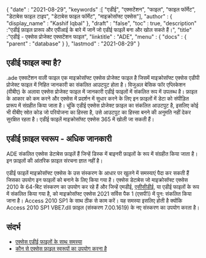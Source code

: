 {
  "date" : "2021-08-29",
  "keywords" :[ "एडीई", "एक्सटेंशन", "फाइल", "फाइल फॉर्मेट", "डेटाबेस फाइल टाइप", "डेटाबेस फाइल फॉर्मेट", "माइक्रोसॉफ्ट एक्सेस"],
  "author" : {
    "display_name" : "Kashif Iqbal"
},
  "draft" : "false",
  "toc" : true,
  "description" :"एडीई फ़ाइल प्रारूप और एपीआई के बारे में जानें जो एडीई फाइलें बना और खोल सकते हैं।",
  "title" :"एडीई - एक्सेस प्रोजेक्ट एक्सटेंशन फाइल",
  "linktitle" : "ADE",
  "menu" : {
    "docs" : {
      "parent" : "database"
}
},
  "lastmod" : "2021-08-29"
}

## एडीई फाइल क्या है?

.ade एक्सटेंशन वाली फाइल एक माइक्रोसॉफ्ट एक्सेस प्रोजेक्ट फाइल है जिसमें माइक्रोसॉफ्ट एक्सेस एडीपी प्रोजेक्ट फाइल में निहित जानकारी का संकलित आउटपुट होता है। विजुअल बेसिक फॉर एप्लिकेशन (वीबीए) के अलावा एक्सेस प्रोजेक्ट फाइल में जानकारी एडीई फाइलों में संकलित रूप में उपलब्ध है। फ़ाइल के आकार को कम करने और एक्सेस में प्रदर्शन में सुधार करने के लिए इन फ़ाइलों में डेटा को संपीड़ित प्रारूप में संग्रहीत किया जाता है। चूंकि एडीई एक्सेस प्रोजेक्ट फ़ाइल का संकलित आउटपुट है, इसलिए कोई भी वीबीए स्रोत कोड जो परियोजना का हिस्सा है, उसे आउटपुट का हिस्सा बनने की अनुमति नहीं देकर सुरक्षित रहता है। एडीई फाइलें माइक्रोसॉफ्ट एक्सेस 365 में खोली जा सकती हैं।

## एडीई फ़ाइल स्वरूप - अधिक जानकारी

ADE संकलित एक्सेस डेटाबेस फ़ाइलें हैं जिन्हें डिस्क में बाइनरी फ़ाइलों के रूप में संग्रहीत किया जाता है। इन फ़ाइलों की आंतरिक फ़ाइल संरचना ज्ञात नहीं है।

एडीई फाइलें माइक्रोसॉफ्ट एक्सेस के उस संस्करण के आधार पर खुलने में समस्याएं पैदा कर सकती हैं जिसका उपयोग इन फाइलों को बनाने के लिए किया गया है। एक्सेस डेटाबेस जो माइक्रोसॉफ्ट एक्सेस 2010 के 64-बिट संस्करण का उपयोग कर रहे हैं और जिन्हें एमडीई, [एसीसीडीई](/hi/डेटाबेस/एसीसीडी/), या एडीई फाइलों के रूप में संकलित किया गया है, को माइक्रोसॉफ्ट एक्सेस 2021 सर्विस पैक 1 (एसपी1) में पुन: संकलित किया जाना है। Access 2010 SP1 के साथ ठीक से काम करें। यह समस्या इसलिए होती है क्योंकि Access 2010 SP1 VBE7.dll फ़ाइल (संस्करण 7.00.1619) के नए संस्करण का उपयोग करता है।

## संदर्भ

* [एक्सेस एडीई फाइलों के साथ समस्या](https://learn.microsoft.com/en-us/office/troubleshoot/access/error-run-compiled-mde-accde-ade)
* [कौन से एक्सेस फ़ाइल स्वरूपों का उपयोग करना है](https://support.microsoft.com/en-us/office/which-access-file-format-should-i-use-012d9ab3-d14c-479e-b617-be66f9070b41)

